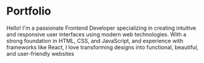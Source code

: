 # Portfolio
Hello! I'm a passionate Frontend Developer specializing in creating intuitive and responsive user interfaces using modern web technologies. With a strong foundation in HTML, CSS, and JavaScript, and experience with frameworks like React, I love transforming designs into functional, beautiful, and user-friendly websites
